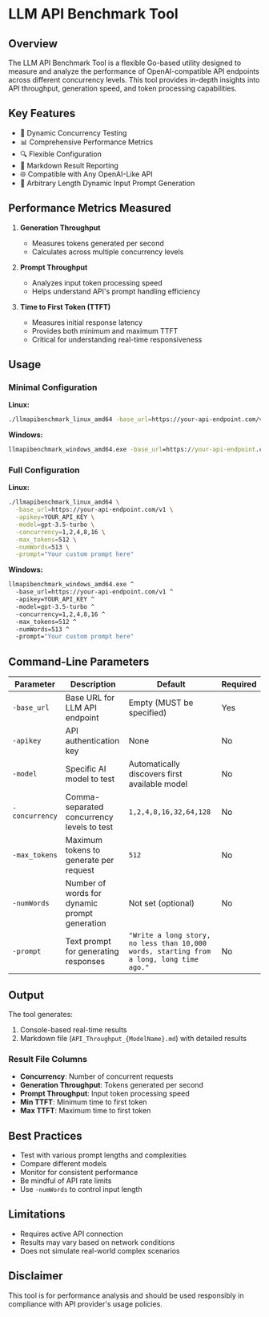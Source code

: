 # LLM API Benchmark Tool

## Overview

The LLM API Benchmark Tool is a flexible Go-based utility designed to measure and analyze the performance of OpenAI-compatible API endpoints across different concurrency levels. This tool provides in-depth insights into API throughput, generation speed, and token processing capabilities.

## Key Features

- 🚀 Dynamic Concurrency Testing
- 📊 Comprehensive Performance Metrics
- 🔍 Flexible Configuration
- 📝 Markdown Result Reporting
- 🌐 Compatible with Any OpenAI-Like API
- 📏 Arbitrary Length Dynamic Input Prompt Generation

## Performance Metrics Measured

1. **Generation Throughput**
   - Measures tokens generated per second
   - Calculates across multiple concurrency levels

2. **Prompt Throughput**
   - Analyzes input token processing speed
   - Helps understand API's prompt handling efficiency

3. **Time to First Token (TTFT)**
   - Measures initial response latency
   - Provides both minimum and maximum TTFT
   - Critical for understanding real-time responsiveness

## Usage

### Minimal Configuration

**Linux:**
```bash
./llmapibenchmark_linux_amd64 -base_url=https://your-api-endpoint.com/v1
```

**Windows:**
```cmd
llmapibenchmark_windows_amd64.exe -base_url=https://your-api-endpoint.com/v1
```

### Full Configuration

**Linux:**
```bash
./llmapibenchmark_linux_amd64 \
  -base_url=https://your-api-endpoint.com/v1 \
  -apikey=YOUR_API_KEY \
  -model=gpt-3.5-turbo \
  -concurrency=1,2,4,8,16 \
  -max_tokens=512 \
  -numWords=513 \
  -prompt="Your custom prompt here"
```

**Windows:**
```cmd
llmapibenchmark_windows_amd64.exe ^
  -base_url=https://your-api-endpoint.com/v1 ^
  -apikey=YOUR_API_KEY ^
  -model=gpt-3.5-turbo ^
  -concurrency=1,2,4,8,16 ^
  -max_tokens=512 ^
  -numWords=513 ^
  -prompt="Your custom prompt here"
```

## Command-Line Parameters

| Parameter      | Description                                      | Default                                                                           | Required |
|---------------|--------------------------------------------------|-----------------------------------------------------------------------------------|----------|
| `-base_url`   | Base URL for LLM API endpoint                    | Empty (MUST be specified)                                                         | Yes      |
| `-apikey`     | API authentication key                           | None                                                                              | No       |
| `-model`      | Specific AI model to test                        | Automatically discovers first available model                                      | No       |
| `-concurrency`| Comma-separated concurrency levels to test       | `1,2,4,8,16,32,64,128`                                                            | No       |
| `-max_tokens` | Maximum tokens to generate per request           | `512`                                                                             | No       |
| `-numWords`   | Number of words for dynamic prompt generation    | Not set (optional)                                                                | No       |
| `-prompt`     | Text prompt for generating responses             | `"Write a long story, no less than 10,000 words, starting from a long, long time ago."` | No       |

## Output

The tool generates:
1. Console-based real-time results
2. Markdown file (`API_Throughput_{ModelName}.md`) with detailed results

### Result File Columns

- **Concurrency**: Number of concurrent requests
- **Generation Throughput**: Tokens generated per second
- **Prompt Throughput**: Input token processing speed
- **Min TTFT**: Minimum time to first token
- **Max TTFT**: Maximum time to first token

## Best Practices

- Test with various prompt lengths and complexities
- Compare different models
- Monitor for consistent performance
- Be mindful of API rate limits
- Use `-numWords` to control input length

## Limitations

- Requires active API connection
- Results may vary based on network conditions
- Does not simulate real-world complex scenarios

## Disclaimer

This tool is for performance analysis and should be used responsibly in compliance with API provider's usage policies.
